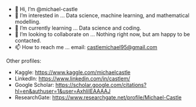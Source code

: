- 👋 Hi, I’m @michael-castle
- 👀 I’m interested in ... Data science, machine learning, and mathematical modelling.
- 🌱 I’m currently learning ... Data science and coding.
- 💞️ I’m looking to collaborate on ... Nothing right now, but am happy to be contacted.
- 📫 How to reach me ... email: castlemichael95@gmail.com

<!---
michael-castle/michael-castle is a ✨ special ✨ repository because its `README.md` (this file) appears on your GitHub profile.
You can click the Preview link to take a look at your changes.
--->

Other profiles:
- Kaggle: https://www.kaggle.com/michaelcastle
- LinkedIn: https://www.linkedin.com/in/castlem/
- Google Scholar: https://scholar.google.com/citations?hl=en&authuser=1&user=AxhliIEAAAAJ
- ResearchGate: https://www.researchgate.net/profile/Michael-Castle
